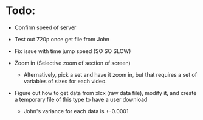 # Todo:

* Confirm speed of server

* Test out 720p once get file from John

* Fix issue with time jump speed (SO SO SLOW)

* Zoom in (Selective zoom of section of screen)
  
  * Alternatively, pick a set and have it zoom in, but that requires a set of variables of sizes for each video.

* Figure out how to get data from xlcx (raw data file), modify it, and create a temporary file of this type to have a user download
  
  * John's variance for each data is +-0.0001
  
  
